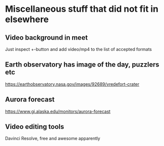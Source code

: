# Miscellaneous stuff that did not fit in elsewhere

## Video background in meet

Just inspect +-button and add video/mp4 to the list of accepted formats

## Earth observatory has image of the day, puzzlers etc

https://earthobservatory.nasa.gov/images/92689/vredefort-crater

## Aurora forecast

https://www.gi.alaska.edu/monitors/aurora-forecast


## Video editing tools

Davinci Resolve, free and awesome apparently
